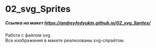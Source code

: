 # 02_svg_Sprites

##### Ссылка на макет https://andreyfedyukin.github.io/02_svg_Sprites/

Работа c файлом svg.
<br />
Все изображения в макете реализованы svg-спрайтом.

